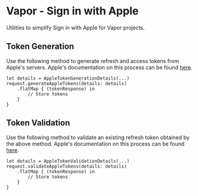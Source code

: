 # Vapor - Sign in with Apple

Utilities to simplify Sign in with Apple for Vapor projects.

## Token Generation
Use the following method to generate refresh and access tokens from Apple's servers. Apple's documentation on this process can be found [here](https://developer.apple.com/documentation/sign_in_with_apple/generate_and_validate_tokens).
```
let details = AppleTokenGenerationDetails(...)
request.generateAppleTokens(details: details)
    .flatMap { (tokenResponse) in
        // Store tokens
    }
}
```

## Token Validation
Use the following method to validate an existing refresh token obtained by the above method. Apple's documentation on this process can be found [here](https://developer.apple.com/documentation/sign_in_with_apple/generate_and_validate_tokens).
```
let details = AppleTokenValidationDetails(...)
request.validateAppleTokens(details: details)
    .flatMap { (tokenResponse) in
        // Store tokens
    }
}
```
